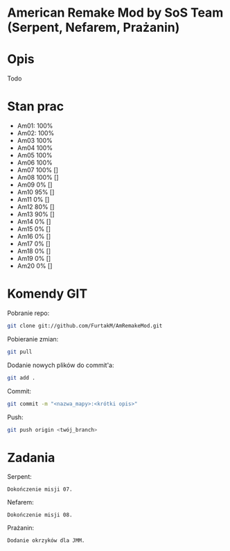 # American Remake Mod by SoS Team (Serpent, Nefarem, Prażanin)

# Opis
Todo

# Stan prac
- Am01: 100% 
- Am02: 100% 
- Am03  100%
- Am04  100%
- Am05  100%
- Am06  100% 
- Am07  100% []
- Am08  100% []
- Am09  0% []
- Am10  95% []
- Am11  0% []
- Am12  80% []
- Am13  90% []
- Am14  0% []
- Am15  0% []
- Am16  0% []
- Am17  0% []
- Am18  0% []
- Am19  0% []
- Am20  0% []

# Komendy GIT
Pobranie repo:
```sh
git clone git://github.com/FurtakM/AmRemakeMod.git
```

Pobieranie zmian:
```sh
git pull
```

Dodanie nowych plików do commit'a:
```sh
git add .
```

Commit:
```sh
git commit -m "<nazwa_mapy>:<krótki opis>"
```

Push:
```sh
git push origin <twój_branch>
```

# Zadania
Serpent: 
```
Dokończenie misji 07.
```

Nefarem: 
```
Dokończenie misji 08.

```

Prażanin: 
```
Dodanie okrzyków dla JMM.
```
